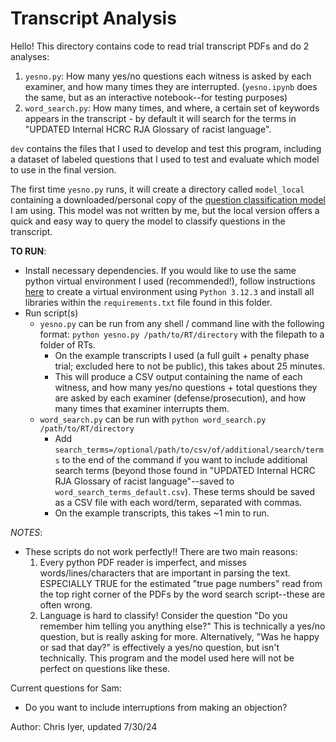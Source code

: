 # Transcript Analysis 

Hello! This directory contains code to read trial transcript PDFs and do 2 analyses:
1. `yesno.py`: How many yes/no questions each witness is asked by each examiner, and how many times they are interrupted. (`yesno.ipynb` does the same, but as an interactive notebook--for testing purposes)
2. `word_search.py`: How many times, and where, a certain set of keywords appears in the transcript - by default it will search for the terms in "UPDATED Internal HCRC RJA Glossary of racist language".


`dev` contains the files that I used to develop and test this program, including a dataset of labeled questions that I used to test and evaluate which model to use in the final version.

The first time `yesno.py` runs, it will create a directory called `model_local` containing a downloaded/personal copy of the [question classification model](https://huggingface.co/PrimeQA/tydi-boolean_question_classifier-xlmr_large-20221117) I am using. This model was not written by me, but the local version offers a quick and easy way to query the model to classify questions in the transcript.


**TO RUN**:
- Install necessary dependencies. If you would like to use the same python virtual environment I used (recommended!), follow instructions [here](https://python.land/virtual-environments/virtualenv#How_to_create_a_Python_venv) to create a virtual environment using `Python 3.12.3` and install all libraries within the `requirements.txt` file found in this folder.
- Run script(s)
    - `yesno.py` can be run from any shell / command line with the following format: `python yesno.py /path/to/RT/directory` with the filepath to a folder of RTs. 
        - On the example transcripts I used (a full guilt + penalty phase trial; excluded here to not be public), this takes about 25 minutes.
        - This will produce a CSV output containing the name of each witness, and how many yes/no questions + total questions they are asked by each examiner (defense/prosecution), and how many times that examiner interrupts them.
    - `word_search.py` can be run with `python word_search.py /path/to/RT/directory`
        - Add `search_terms=/optional/path/to/csv/of/additional/search/terms` to the end of the command if you want to include additional search terms (beyond those found in "UPDATED Internal HCRC RJA Glossary of racist language"--saved to `word_search_terms_default.csv`). These terms should be saved as a CSV file with each word/term, separated with commas. 
        - On the example transcripts, this takes ~1 min to run.


*NOTES*:
- These scripts do not work perfectly!! There are two main reasons:
    1. Every python PDF reader is imperfect, and misses words/lines/characters that are important in parsing the text. ESPECIALLY TRUE for the estimated "true page numbers" read from the top right corner of the PDFs by the word search script--these are often wrong.
    2. Language is hard to classify! Consider the question "Do you remember him telling you anything else?" This is technically a yes/no question, but is really asking for more. Alternatively, "Was he happy or sad that day?" is effectively a yes/no question, but isn't technically. This program and the model used here will not be perfect on questions like these.


Current questions for Sam:
- Do you want to include interruptions from making an objection?

Author: Chris Iyer, updated 7/30/24
